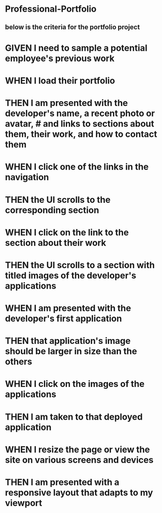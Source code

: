 # Professional-Portfolio

## below is the criteria for the portfolio project

# GIVEN I need to sample a potential employee's previous work
# WHEN I load their portfolio
# THEN I am presented with the developer's name, a recent photo or avatar, # and links to sections about them, their work, and how to contact them
# WHEN I click one of the links in the navigation
# THEN the UI scrolls to the corresponding section
# WHEN I click on the link to the section about their work
# THEN the UI scrolls to a section with titled images of the developer's   applications
# WHEN I am presented with the developer's first application
# THEN that application's image should be larger in size than the others
# WHEN I click on the images of the applications
# THEN I am taken to that deployed application
# WHEN I resize the page or view the site on various screens and devices
# THEN I am presented with a responsive layout that adapts to my viewport  

<!-- The purpose of this code. Is to provide a main hub ofr all projects that will be created by Jemeric Thomas. It consist of links that operate but currently do not lead to any other page. It is constructed to resize the majority of elements dpending on the screen size. -->